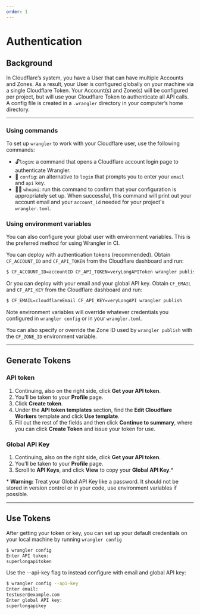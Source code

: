 ```yaml
---
order: 1
---
```


# Authentication

## Background

In Cloudflare’s system, you have a User that can have multiple Accounts and Zones. As a result, your User is configured globally on your machine via a single Cloudflare Token. Your Account(s) and Zone(s) will be configured per project, but will use your Cloudflare Token to authenticate all API calls. A config file is created in a `.wrangler`
directory in your computer’s home directory.

--------------------------------

### Using commands

To set up `wrangler` to work with your Cloudflare user, use the following commands:

- 🔓`login`: a command that opens a Cloudflare account login page to authenticate Wrangler.
- 🔧 `config`: an alternative to `login` that prompts you to enter your `email` and `api` key.
- 🕵️‍♀️ `whoami`: run this command to confirm that your configuration is appropriately set up. When successful, this command will print out your account email and your `account_id` needed for your project's `wrangler.toml`.

### Using environment variables

You can also configure your global user with environment variables. This is the preferred method for using Wrangler in CI.

You can deploy with authentication tokens (recommended). Obtain `CF_ACCOUNT_ID` and `CF_API_TOKEN` from the Cloudflare dashboard and run:

```sh
$ CF_ACCOUNT_ID=accountID CF_API_TOKEN=veryLongAPIToken wrangler publish
```

Or you can deploy with your email and your global API key. Obtain `CF_EMAIL` and `CF_API_KEY` from the Cloudflare dashboard and run:

```sh
$ CF_EMAIL=cloudflareEmail CF_API_KEY=veryLongAPI wrangler publish
```

Note environment variables will override whatever credentials you configured in `wrangler config` or in your `wrangler.toml`.

You can also specify or override the Zone ID used by `wrangler publish` with the `CF_ZONE_ID` environment variable.

--------------------------------

## Generate Tokens

### API token

1. Continuing, also on the right side, click **Get your API token**.
2. You’ll be taken to your **Profile** page.
3. Click **Create token**.
4. Under the **API token templates** section, find the **Edit Cloudflare Workers** template and click **Use template**.
5. Fill out the rest of the fields and then click **Continue to summary**, where you can click **Create Token** and issue your token for use.

### Global API Key

1. Continuing, also on the right side, click **Get your API token**.
2. You’ll be taken to your **Profile** page.
3. Scroll to **API Keys**, and click **View** to copy your **Global API Key**.\*

<Aside type="warning">

\* __Warning:__ Treat your Global API Key like a password. It should not be stored in version control or in your code, use environment variables if possible.

</Aside>

--------------------------------

## Use Tokens

After getting your token or key, you can set up your default credentials on your local machine by running `wrangler config`

```bash
$ wrangler config
Enter API token:
superlongapitoken
```

Use the --api-key flag to instead configure with email and global API key:

```bash
$ wrangler config --api-key
Enter email:
testuser@example.com
Enter global API key:
superlongapikey
```